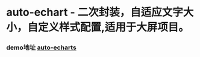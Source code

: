 # auto-echart - 二次封装，自适应文字大小，自定义样式配置,适用于大屏项目。

### demo地址 [auto-echarts](https://faintout.github.io/auto-echarts/)
